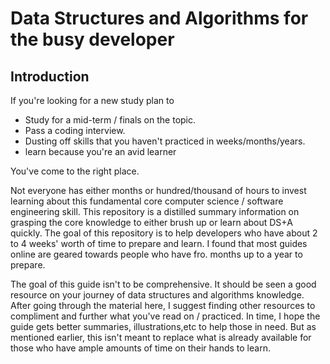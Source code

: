 # Data Structures and Algorithms for the busy developer

## Introduction

If you're looking for a new study plan to
- Study for a mid-term / finals on the topic.
- Pass a coding interview.
- Dusting off skills that you haven't practiced in weeks/months/years.
- learn because you're an avid learner

You've come to the right place.

Not everyone has either months or hundred/thousand of hours to invest learning about this fundamental core computer science / software engineering skill. This repository is a distilled summary information on grasping the core knowledge to either brush up or learn about DS+A quickly. The goal of this repository is to help developers who have about 2 to 4 weeks' worth of time to prepare and learn. I found that most guides online are geared towards people who have fro. months up to a year to prepare.

The goal of this guide isn't to be comprehensive. It should be seen a good resource on your journey of data structures and algorithms knowledge. After going through the material here, I suggest finding other resources to compliment and further what you've read on / practiced. In time, I hope the guide gets better summaries, illustrations,etc to help those in need. But as mentioned earlier, this isn't meant to replace what is already available for those who have ample amounts of time on their hands to learn.
